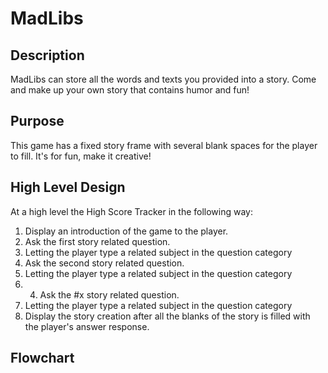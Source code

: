 # MadLibs

## Description

MadLibs can store all the words and texts you provided into a story.  Come and make up your own story that contains humor and fun!

## Purpose

This game has a fixed story frame with several blank spaces for the player to fill.  It's for fun, make it creative!

## High Level Design

At a high level the High Score Tracker in the following way:

1. Display an introduction of the game to the player.
2. Ask the first story related question.
3. Letting the player type a related subject in the question category
4. Ask the second story related question.
5. Letting the player type a related subject in the question category
6. 4. Ask the #x story related question.
7. Letting the player type a related subject in the question category
8. Display the story creation after all the blanks of the story is filled with the player's answer response.

## Flowchart

